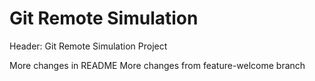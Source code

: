 # Git Remote Simulation

Header: Git Remote Simulation Project

More changes in README
More changes from feature-welcome branch
